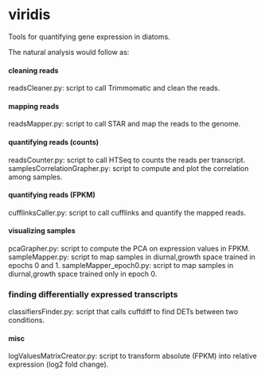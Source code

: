 # viridis
Tools for quantifying gene expression in diatoms.  
    
The natural analysis would follow as:   

#### cleaning reads
readsCleaner.py: script to call Trimmomatic and clean the reads.

#### mapping reads
readsMapper.py: script to call STAR and map the reads to the genome.

#### quantifying reads (counts)
readsCounter.py: script to call HTSeq to counts the reads per transcript.  
samplesCorrelationGrapher.py: script to compute and plot the correlation among samples.  

#### quantifying reads (FPKM)
cufflinksCaller.py: script to call cufflinks and quantify the mapped reads.  

#### visualizing samples
pcaGrapher.py: script to compute the PCA on expression values in FPKM.  
sampleMapper.py: script to map samples in diurnal,growth space trained in epochs 0 and 1.
sampleMapper_epoch0.py: script to map samples in diurnal,growth space trained only in epoch 0.

### finding differentially expressed transcripts
classifiersFinder.py: script that calls cuffdiff to find DETs between two conditions.

#### misc
logValuesMatrixCreator.py: script to transform absolute (FPKM) into relative expression (log2 fold change).

